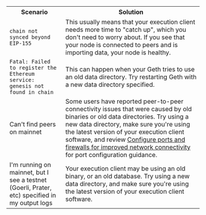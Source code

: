 <table>
    <tr>
        <th style={{minWidth: 180 + 'px'}}>Scenario</th> 
        <th>Solution</th>
    </tr>
    <tr>
      <td><code>chain not synced beyond EIP-155</code></td>
      <td>This usually means that your execution client needs more time to "catch up", which you don't need to worry about. If you see that your node is connected to peers and is importing data, your node is healthy.</td>
    </tr>
    <tr>
      <td><code>Fatal: Failed to register the Ethereum service: genesis not found in chain</code></td>
      <td>This can happen when your Geth tries to use an old data directory. Try restarting Geth with a new data directory specified.</td>
    </tr>
    <tr>
      <td>Can't find peers on mainnet</td>
      <td>Some users have reported peer-to-peer connectivity issues that were caused by old binaries or old data directories. Try using a new data directory, make sure you're using the latest version of your execution client software, and review <a href='../prysm-usage/p2p-host-ip'>Configure ports and firewalls for improved network connectivity</a> for port configuration guidance.</td>
    </tr>
    <tr>
      <td>I'm running on mainnet, but I see a testnet (Goerli, Prater, etc) specified in my output logs</td>
      <td>Your execution client may be using an old binary, or an old database. Try using a new data directory, and make sure you're using the latest version of your execution client software.</td>
    </tr>
</table>